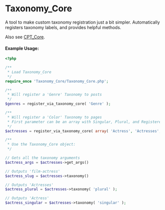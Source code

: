 Taxonomy_Core
=========

A tool to make custom taxonomy registration just a bit simpler. Automatically registers taxonomy labels, and provides helpful methods.

Also see [CPT_Core](https://github.com/jtsternberg/CPT_Core).

#### Example Usage:
```php
<?php

/**
 * Load Taxonomy_Core
 */
require_once 'Taxonomy_Core/Taxonomy_Core.php';

/**
 * Will register a 'Genre' Taxonomy to posts
 */
$genres = register_via_taxonomy_core( 'Genre' );

/**
 * Will register a 'Color' Taxonomy to pages
 * First parameter can be an array with Singular, Plural, and Registered name
 */
$actresses = register_via_taxonomy_core( array( 'Actress', 'Actresses', 'film-actress' ), array(), array( 'page' ) );

/**
 * Use the Taxonomy_Core object:
 */

// Gets all the taxonomy arguments
$actress_args = $actresses->get_args()

// Outputs 'film-actress'
$actress_slug = $actresses->taxonomy()

// Outputs 'Actresses'
$actress_plural = $actresses->taxonomy( 'plural' );

// Outputs 'Actress'
$actress_singular = $actresses->taxonomy( 'singular' );
